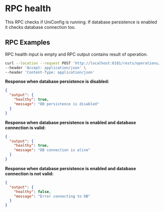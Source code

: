 # RPC health

This RPC checks if UniConfig is running. If database persistence is
enabled it checks database connection too.

## RPC Examples

RPC health input is empty and RPC output contains result of operation.

```bash RPC Request
curl --location --request POST 'http://localhost:8181/rests/operations/uniconfig-manager:health' \
--header 'Accept: application/json' \
--header 'Content-Type: application/json'
```

**Response when database persistence is disabled:**

```json RPC Response, Status: 200
{
  "output": {
    "healthy": true,
    "message": "DB persistence is disabled"
  }
}
```

**Response when database persistence is enabled and database connection is valid:**

```json RPC Response, Status: 200
{
  "output": {
    "healthy": true,
    "message": "DB connection is alive"
  }
}
```

**Response when database persistence is enabled and database connection is not valid:**

```json RPC Response, Status: 200
{
  "output": {
    "healthy": false,
    "message": "Error connecting to DB"
  }
}
```
